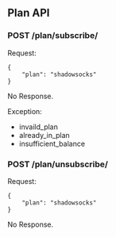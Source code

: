 ## Plan API

### POST /plan/subscribe/

Request:

    {
        "plan": "shadowsocks"
    }

No Response.

Exception:

* invaild_plan
* already_in_plan
* insufficient_balance

### POST /plan/unsubscribe/

Request:

    {
        "plan": "shadowsocks"
    }

No Response.
